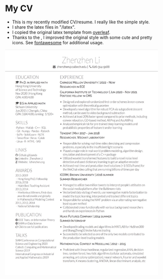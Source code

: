 # My CV
* This is my recently modified CV/resume. I really like the simple style.
* I share the latex files in "/latex".
* I copied the original latex template from [overleaf](http://www.overleaf.com/articles/heavy-resume/fhhjzvycpzrx).
* Thanks to the <fontawesome>, I improved the original style with some cute and pretty icons. See [fontawesome](http://mirrors.ibiblio.org/CTAN/fonts/fontawesome/doc/fontawesome.pdf) for additional usage. 
<img src="/resume.jpg" alt="MarineGEO circle logo" style="height: 743px; width:525px;"/>
